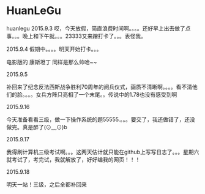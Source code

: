 # HuanLeGu
huanlegu 
2015.9.3
哎，今天放假，简直浪费时间啊。。。。还好早上出去做了点事。。。晚上和下午就。。。23333又来蹭打卡了。。。表怪我。


2015.9.4
假期中。。。。明天开始打卡。。。

电影版的  康斯坦丁 同样是那么帅哈~~


2015.9.5

补回来了纪念反法西斯战争胜利70周年的阅兵仪式，画质不清晰啊。。。。看不清他们的脸。。。。女兵方阵只亮相了一个末尾。。传说中的1.78也没有感受到啊


2015.9.16

今天准备看看三级，做一下操作系统的题55555.。。。要交了，我还做错了，还没做完。真是醉了(⊙﹏⊙)b


2015.9.17

我得刷计算机三级考试啊。。。这两天估计就只能在github上写写日志了。。。星期六就考试了，考完试，我就解放了，好好编我的网页！！！


2015.9.18

明天一站！三级，之后全都补回来
